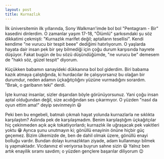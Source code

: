 ```yaml
---
layout: post
title: Kurnazlık
---
```


İlk üniversitemin ilk yıllarında, Sony Walkman'imde bol bol "Pentagram - Bir" kasedini dinlerdim. O zamanlar yaşım 17-18, "Ölümlü" şarkısındaki şu söz dikkatimi çekmişti: "Kurnazlık marifet değil; aptalların tesellisi". Kendi kendime "ne vurucu bir tespit beee" dediğimi hatırlıyorum. O yaşlarda hayata dair insan pek bir şey bilmediği için çoğu durum karşısında hayrete düşüyor. Fakat bugün de bu sözü düşündüğümde, "ne vurucu be" demesem de "haklı söz, güzel tespit" diyorum.

Küçükken babamın sanayideki dükkanına bol bol giderdim. Biri babama kazık atmaya çalıştığında, ki hurdacılar ile çalışıyorsanız bu olağan bir durumdur, neden adamın üçkağıtçılığını yüzüne vurmadığını sorardım. "Bırak, o garibanın teki" derdi.

İşte kurnaz insanlar, sizler dışarıdan böyle görünüyorsunuz. Yani çoğu insan aptal olduğundan değil, size acıdığından ses çıkarmıyor. O yüzden "nasıl da oyun ettim ama!" deyip sevinmeyin 😃

Peki ben bu engebeli, batmalı çıkmalı hayat yolunda kurnazlarla ne sıklıkta karşılaştım? Aslında pek de karşılaşmadım. Benim karşılaştığım üçkağıtçılar hiç çekinmeden açık açık tokatlıyorlardı; kurnazlık ile uğraşacak pek vakitleri yoktu 😁 Ayrıca şunu unutmayın ki; gönüllü enayinin önüne hiçbir güç geçemez. Bizim ülkemizde de, ben de dahil olmak üzere, gönüllü enayi bolluğu vardır. Bundan dolayı kurnazlıktan ziyade, adam kullanmayı bilmek iş yapmaktadır. Vicdanınız el veriyorsa buyrun sahne sizin 😃 Yalnız ben artık enayilik sıramı savdım; o yüzden gençlere başarılar diliyorum 😉